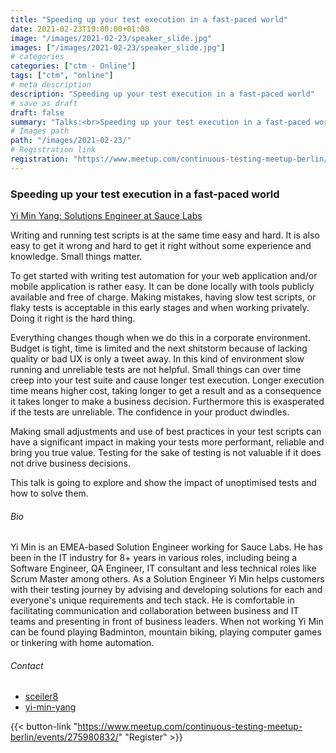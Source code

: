 ```yaml
---
title: "Speeding up your test execution in a fast-paced world"
date: 2021-02-23T19:00:00+01:00
image: "/images/2021-02-23/speaker_slide.jpg"
images: ["/images/2021-02-23/speaker_slide.jpg"]
# categories
categories: ["ctm - Online"]
tags: ["ctm", "online"]
# meta description
description: "Speeding up your test execution in a fast-paced world"
# save as draft
draft: false
summary: "Talks:<br>Speeding up your test execution in a fast-paced world (Yi Min Yang)"
# Images path
path: "/images/2021-02-23/"
# Registration link
registration: "https://www.meetup.com/continuous-testing-meetup-berlin/events/275980832/"
---
```


### Speeding up your test execution in a fast-paced world
[Yi Min Yang: Solutions Engineer at Sauce Labs](https://www.linkedin.com/in/yi-min-yang/)

Writing and running test scripts is at the same time easy and hard. It is also easy to get it 
wrong and hard to get it right without some experience and knowledge. Small things matter.

To get started with writing test automation for your web application and/or mobile application 
is rather easy. It can be done locally with tools publicly available and free of charge. Making 
mistakes, having slow test scripts, or flaky tests is acceptable in this early stages and when 
working privately. Doing it right is the hard thing.

Everything changes though when we do this in a corporate environment. Budget is tight, time is 
limited and the next shitstorm because of lacking quality or bad UX is only a tweet away. In 
this kind of environment slow running and unreliable tests are not helpful. Small things can 
over time creep into your test suite and cause longer test execution. Longer execution time 
means higher cost, taking longer to get a result and as a consequence it takes longer to make 
a business decision. Furthermore this is exasperated if the tests are unreliable. The confidence 
in your product dwindles.

Making small adjustments and use of best practices in your test scripts can have a significant 
impact in making your tests more performant, reliable and bring you true value. Testing for the 
sake of testing is not valuable if it does not drive business decisions.

This talk is going to explore and show the impact of unoptimised tests and how to solve them.

###### Bio
Yi Min is an EMEA-based Solution Engineer working for Sauce Labs. He has been in the IT 
industry for 8+ years in various roles, including being a Software Engineer, QA Engineer, 
IT consultant and less technical roles like Scrum Master among others. As a Solution Engineer 
Yi Min helps customers with their testing journey by advising and developing solutions for 
each and everyone's unique requirements and tech stack. He is comfortable in facilitating 
communication and collaboration between business and IT teams and presenting in front of 
business leaders. When not working Yi Min can be found playing Badminton, mountain biking, 
playing computer games or tinkering with home automation.

###### Contact
- <i class="fa fa-twitter"></i> [sceiler8](https://twitter.com/sceiler8)
- <i class="fa fa-linkedin"></i> [yi-min-yang](https://www.linkedin.com/in/yi-min-yang/)


{{< button-link "https://www.meetup.com/continuous-testing-meetup-berlin/events/275980832/" "Register" >}}
